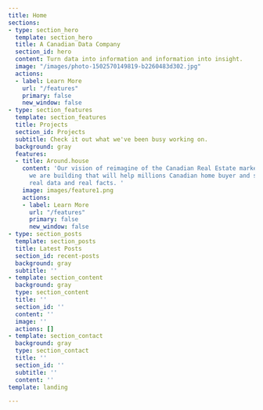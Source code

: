 ```yaml
---
title: Home
sections:
- type: section_hero
  template: section_hero
  title: A Canadian Data Company
  section_id: hero
  content: Turn data into information and information into insight.
  image: "/images/photo-1502570149819-b2260483d302.jpg"
  actions:
  - label: Learn More
    url: "/features"
    primary: false
    new_window: false
- type: section_features
  template: section_features
  title: Projects
  section_id: Projects
  subtitle: Check it out what we've been busy working on.
  background: gray
  features:
  - title: Around.house
    content: 'Our vision of reimagine of the Canadian Real Estate market. A tool that
      we are building that will help millions Canadian home buyer and seller with
      real data and real facts. '
    image: images/feature1.png
    actions:
    - label: Learn More
      url: "/features"
      primary: false
      new_window: false
- type: section_posts
  template: section_posts
  title: Latest Posts
  section_id: recent-posts
  background: gray
  subtitle: ''
- template: section_content
  background: gray
  type: section_content
  title: ''
  section_id: ''
  content: ''
  image: ''
  actions: []
- template: section_contact
  background: gray
  type: section_contact
  title: ''
  section_id: ''
  subtitle: ''
  content: ''
template: landing

---
```

